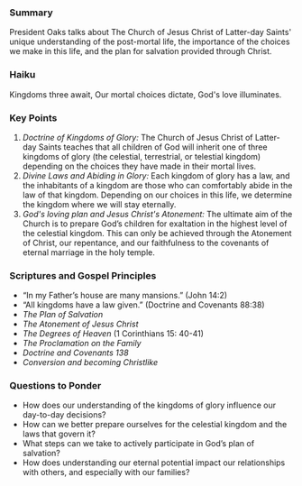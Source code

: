 ### Summary

President Oaks talks about The Church of Jesus Christ of Latter-day Saints' unique understanding of the post-mortal life, the importance of the choices we make in this life, and the plan for salvation provided through Christ.

### Haiku

Kingdoms three await,
Our mortal choices dictate,
God's love illuminates.

### Key Points

1. _Doctrine of Kingdoms of Glory:_ The Church of Jesus Christ of Latter-day Saints teaches that all children of God will inherit one of three kingdoms of glory (the celestial, terrestrial, or telestial kingdom) depending on the choices they have made in their mortal lives.
2. _Divine Laws and Abiding in Glory:_ Each kingdom of glory has a law, and the inhabitants of a kingdom are those who can comfortably abide in the law of that kingdom. Depending on our choices in this life, we determine the kingdom where we will stay eternally.
3. _God's loving plan and Jesus Christ's Atonement:_ The ultimate aim of the Church is to prepare God’s children for exaltation in the highest level of the celestial kingdom. This can only be achieved through the Atonement of Christ, our repentance, and our faithfulness to the covenants of eternal marriage in the holy temple.

### Scriptures and Gospel Principles

- “In my Father’s house are many mansions.” (John 14:2)
- “All kingdoms have a law given.” (Doctrine and Covenants 88:38)
- _The Plan of Salvation_
- _The Atonement of Jesus Christ_
- _The Degrees of Heaven_ (1 Corinthians 15: 40-41)
- _The Proclamation on the Family_
- _Doctrine and Covenants 138_
- _Conversion and becoming Christlike_

### Questions to Ponder

- How does our understanding of the kingdoms of glory influence our day-to-day decisions?
- How can we better prepare ourselves for the celestial kingdom and the laws that govern it?
- What steps can we take to actively participate in God’s plan of salvation?
- How does understanding our eternal potential impact our relationships with others, and especially with our families?
